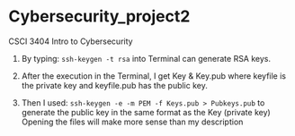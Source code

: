 # Cybersecurity_project2
CSCI 3404 Intro to Cybersecurity

1. By typing: `ssh-keygen -t rsa` into Terminal can generate RSA keys.

2. After the execution in the Terminal, I get Key & Key.pub where keyfile is the private key and keyfile.pub has the public key.

3. Then I used: `ssh-keygen -e -m PEM -f Keys.pub > Pubkeys.pub` to generate the public key in the same format as the Key (private key) Opening the files will make more sense than my description
